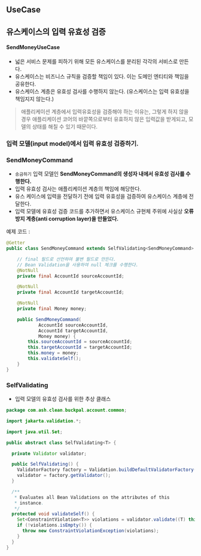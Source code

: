 ## UseCase 

## 유스케이스의 입력 유효성 검증

#### SendMoneyUseCase

- 넓은 서비스 문제를 피하기 위해 모든 유스케이스를 분리된 각각의 서비스로 만든다.
- 유스케이스는 비즈니스 규칙을 검증할 책임이 있다. 이는 도메인 엔티티와 책임을 공유한다.
- 유스케이스 계층은 유효성 검사를 수행하지 않는다. (유스케이스는 입력 유효성을 책임지지 않는다.)

> 애플리케이션 계층에서 입력유효성을 검증해야 하는 이유는, 그렇게 하지 않을 경우 애플리케이션 코어의 바깥쪽으로부터 유효하지 않은 입력값을 받게되고, 모델의 상태를 해칠 수 있기 때문이다.

### 입력 모델(input model)에서 입력 유효성 검증하기.

### SendMoneyCommand
- `송금하기` 입력 모델인 **SendMoneyCommand의 생성자 내에서 유효성 검사를 수행한다.**
- 입력 유효성 검사는 애플리케이션 계층의 책임에 해당한다.
- 유스 케이스에 입력을 전달하기 전에 입력 유효성을 검증하여 유스케이스 계층에 전달한다.
- 입력 모델에 유효성 검증 코드를 추가하면서 유스케이스 규현체 주위에 사실상 **오류 방지 계층(anti corruption layer)을 만들었다.**

예제 코드 :
```java
@Getter
public class SendMoneyCommand extends SelfValidating<SendMoneyCommand> {

    // final 필드로 선언하여 불변 필드로 만든다.
    // Bean Validation을 사용하여 null 체크를 수행한다.
    @NotNull
    private final AccountId sourceAccountId; 

    @NotNull
    private final AccountId targetAccountId;

    @NotNull
    private final Money money;

    public SendMoneyCommand(
            AccountId sourceAccountId,
            AccountId targetAccountId,
            Money money) {
        this.sourceAccountId = sourceAccountId;
        this.targetAccountId = targetAccountId;
        this.money = money;
        this.validateSelf();
    }
}
```

### SelfValidating
- 입력 모델의 유효성 검사를 위한 추상 클래스

```java
package com.ash.clean.buckpal.account.common;

import jakarta.validation.*;

import java.util.Set;

public abstract class SelfValidating<T> {

  private Validator validator;

  public SelfValidating() {
    ValidatorFactory factory = Validation.buildDefaultValidatorFactory();
    validator = factory.getValidator();
  }

  /**
   * Evaluates all Bean Validations on the attributes of this
   * instance.
   */
  protected void validateSelf() {
    Set<ConstraintViolation<T>> violations = validator.validate((T) this);
    if (!violations.isEmpty()) {
      throw new ConstraintViolationException(violations);
    }
  }
}
```

